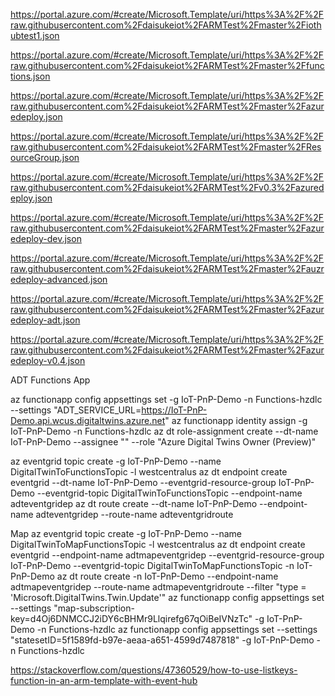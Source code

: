https://portal.azure.com/#create/Microsoft.Template/uri/https%3A%2F%2Fraw.githubusercontent.com%2Fdaisukeiot%2FARMTest%2Fmaster%2Fiothubtest1.json

https://portal.azure.com/#create/Microsoft.Template/uri/https%3A%2F%2Fraw.githubusercontent.com%2Fdaisukeiot%2FARMTest%2Fmaster%2Ffunctions.json

https://portal.azure.com/#create/Microsoft.Template/uri/https%3A%2F%2Fraw.githubusercontent.com%2Fdaisukeiot%2FARMTest%2Fmaster%2Fazuredeploy.json

https://portal.azure.com/#create/Microsoft.Template/uri/https%3A%2F%2Fraw.githubusercontent.com%2Fdaisukeiot%2FARMTest%2Fmaster%2FResourceGroup.json


https://portal.azure.com/#create/Microsoft.Template/uri/https%3A%2F%2Fraw.githubusercontent.com%2Fdaisukeiot%2FARMTest%2Fv0.3%2Fazuredeploy.json

https://portal.azure.com/#create/Microsoft.Template/uri/https%3A%2F%2Fraw.githubusercontent.com%2Fdaisukeiot%2FARMTest%2Fmaster%2Fazuredeploy-dev.json

https://portal.azure.com/#create/Microsoft.Template/uri/https%3A%2F%2Fraw.githubusercontent.com%2Fdaisukeiot%2FARMTest%2Fmaster%2Fauzredeploy-advanced.json

https://portal.azure.com/#create/Microsoft.Template/uri/https%3A%2F%2Fraw.githubusercontent.com%2Fdaisukeiot%2FARMTest%2Fmaster%2Fazuredeploy-adt.json

https://portal.azure.com/#create/Microsoft.Template/uri/https%3A%2F%2Fraw.githubusercontent.com%2Fdaisukeiot%2FARMTest%2Fmaster%2Fazuredeploy-v0.4.json


ADT Functions App

az functionapp config appsettings set -g IoT-PnP-Demo -n Functions-hzdlc --settings "ADT_SERVICE_URL=https://IoT-PnP-Demo.api.wcus.digitaltwins.azure.net"
az functionapp identity assign -g IoT-PnP-Demo -n Functions-hzdlc
az dt role-assignment create --dt-name IoT-PnP-Demo --assignee "<principal-ID>" --role "Azure Digital Twins Owner (Preview)"

az eventgrid topic create -g IoT-PnP-Demo --name DigitalTwinToFunctionsTopic -l westcentralus
az dt endpoint create eventgrid --dt-name IoT-PnP-Demo --eventgrid-resource-group IoT-PnP-Demo --eventgrid-topic DigitalTwinToFunctionsTopic --endpoint-name adteventgridep
az dt route create --dt-name IoT-PnP-Demo --endpoint-name adteventgridep --route-name adteventgridroute

Map
az eventgrid topic create -g IoT-PnP-Demo --name DigitalTwinToMapFunctionsTopic -l westcentralus
az dt endpoint create eventgrid --endpoint-name adtmapeventgridep --eventgrid-resource-group IoT-PnP-Demo --eventgrid-topic DigitalTwinToMapFunctionsTopic -n IoT-PnP-Demo
az dt route create -n IoT-PnP-Demo --endpoint-name adtmapeventgridep --route-name adtmapeventgridroute --filter "type = 'Microsoft.DigitalTwins.Twin.Update'"
az functionapp config appsettings set --settings "map-subscription-key=d4Oj6DNMCCJ2iDY6cBHMr9Llqirefg67qOiBeIVNzTc" -g IoT-PnP-Demo -n Functions-hzdlc 
az functionapp config appsettings set --settings "statesetID=5f1589fd-b97e-aeaa-a651-4599d7487818" -g IoT-PnP-Demo -n Functions-hzdlc 


https://stackoverflow.com/questions/47360529/how-to-use-listkeys-function-in-an-arm-template-with-event-hub